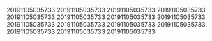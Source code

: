 20191105035733
20191105035733
20191105035733
20191105035733
20191105035733
20191105035733
20191105035733
20191105035733
20191105035733
20191105035733
20191105035733
20191105035733
20191105035733
20191105035733
20191105035733
